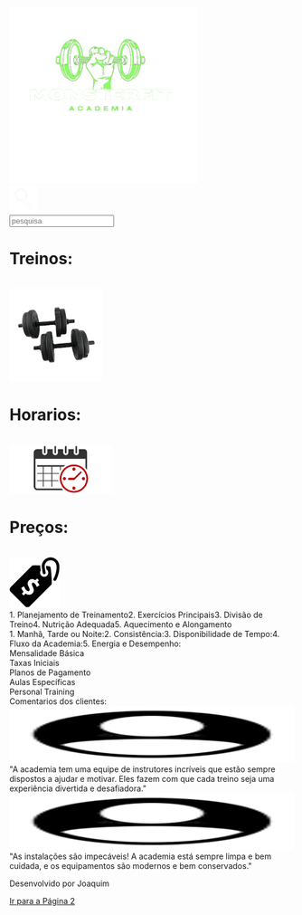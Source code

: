 <html lang="pt-br">
<head>
	<meta charset="utf-8">
	<meta name="viewport" content="width=device-width, initial-scale=1">
	<link rel="stylesheet" type="text/css" href="css/estilo.css">
	<title>Sua Página - Parte 1</title>
</head>
<body>
	<div class="pai">
		<div class="p1"> 
			<div class="logo"> 
				<img src="img/logo.png">
			</div>
			<div class="p2">
				<div class="lupa">
					<img src="img/lupa.png" width="50px">
				</div>
				<div class="pesquisa">
					<input type="placeholder" placeholder="pesquisa" name="pesquisa" id="pesquisa1"> 
				</div>
			</div>
		</div>
		<div class="img"> 
			<div class="t1"><h1>Treinos:</h1><br><img src="img/peso.png"></div>
			<div class="t2"><h1>Horarios:</h1></h1><br><img src="img/agenda.png"></div>
			<div class="t2"><h1>Preços:</h1><br><img src="img/teg.png"></div>
		</div>
		<div class="monsterfit">
			<div class="p3">
				<div class="treinos">
					<span>1. Planejamento de Treinamento</span><span>2. Exercícios Principais</span><span>3. Divisão de Treino</span><span>4. Nutrição Adequada</span><span>5. Aquecimento e Alongamento</span> 
				</div>
				<div class="horarios">
					<span>1. Manhã, Tarde ou Noite:</span><span>2. Consistência:</span><span>3. Disponibilidade de Tempo:</span><span>4. Fluxo da Academia:</span><span>5. Energia e Desempenho:</span> 
				</div>
				<div class="precos">Mensalidade Básica<br>Taxas Iniciais<br>Planos de Pagamento<br>Aulas Específicas<br>Personal Training
				</div>
			</div>
		</div>
		<div class="com">Comentarios dos clientes:</div>
		<div class="monsterfit2">
			<div class="cabe">
				<img src="img/cab.png" width="100%" height="100">
			</div>
			<div class="comentarios1">
				"A academia tem uma equipe de instrutores incríveis que estão sempre dispostos a ajudar e motivar. Eles fazem com que cada treino seja uma experiência divertida e desafiadora."
			</div>
			<div class="cabe">
				<img src="img/cab.png" width="100%" height="100">
			</div>
			<div class="comentarios2">
				"As instalações são impecáveis! A academia está sempre limpa e bem cuidada, e os equipamentos são modernos e bem conservados." 
			</div>
		</div>
		<div class="rodape">
			<p>Desenvolvido por Joaquim</p>
			<a href="index2.html">Ir para a Página 2</a>
		</div>
	</div>
</body>
</html>
</body>
</html>

